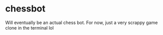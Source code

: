 # chessbot

Will eventually be an actual chess bot. For now, just a very scrappy game clone in the terminal lol
